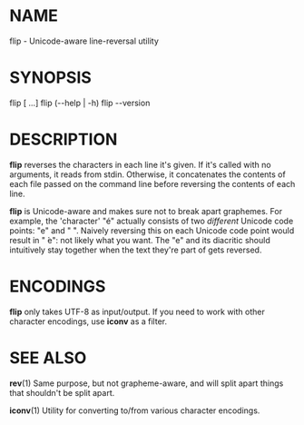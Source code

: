 # NAME

flip - Unicode-aware line-reversal utility

# SYNOPSIS

flip [<file> ...]
flip (--help | -h)
flip --version

# DESCRIPTION

**flip** reverses the characters in each line it's given. If it's called with
no arguments, it reads from stdin. Otherwise, it concatenates the contents of
each file passed on the command line before reversing the contents of each
line.

**flip** is Unicode-aware and makes sure not to break apart graphemes. For example,
the 'character' "é" actually consists of two *different* Unicode code points:
"e" and " ́". Naively reversing this on each Unicode code point would result in " ́e":
not likely what you want. The "e" and its diacritic should intuitively stay together
when the text they're part of gets reversed.

# ENCODINGS

**flip** only takes UTF-8 as input/output. If you need to work with other
character encodings, use **iconv** as a filter.

# SEE ALSO

**rev**(1) 
Same purpose, but not grapheme-aware, and will split apart things that
shouldn't be split apart.

**iconv**(1)
Utility for converting to/from various character encodings.

